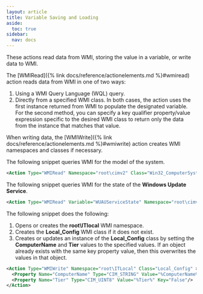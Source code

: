 ```yaml
---
layout: article
title: Variable Saving and Loading
aside:
  toc: true
sidebar:
  nav: docs
---
```


These actions read data from WMI, storing the value in a variable, or write data to WMI. 

The [WMIRead]({% link docs/reference/actionelements.md %}#wmiread) action reads data from WMI in one of two ways:
1. Using a WMI Query Language (WQL) query.
2. Directly from a specified WMI class.
In both cases, the action uses the first instance returned from WMI to populate the designated variable. For the second method, you can specify a key qualifier property/value expression specific to the desired WMI class to return only the data from the instance that matches that value.

When writing data, the [WMIWrite]({% link docs/reference/actionelements.md %}#wmiwrite) action creates WMI namespaces and classes if necessary.

The following snippet queries WMI for the model of the system.

~~~ xml
<Action Type="WMIRead" Namespace="root\cimv2" Class="Win32_ComputerSystem" Property="model" Variable="csmodel" />
~~~

The following snippet queries WMI for the state of the **Windows Update Service**.

~~~ xml
<Action Type="WMIRead" Variable="WUAUServiceState" Namespace="root\cimv2" Class="Win32_Service" KeyQualifier='Name="wuauserv"' Property="State"/>
~~~

The following snippet does the following:
1. Opens or creates the **root\ITlocal** WMI namespace. 
2. Creates the **Local_Config** WMI class if it does not exist. 
3. Creates or updates an instance of the **Local_Config** class by setting the **ComputerName** and **Tier** values to the specified values. If an object already exists with the same key property value, then this overwrites the values in that object.

~~~ xml
<Action Type="WMIWrite" Namespace="root\ITLocal" Class="Local_Config" >
  <Property Name="ComputerName" Type="CIM_STRING" Value="%ComputerName%" Key="True"/>
  <Property Name="Tier" Type="CIM_UINT8" Value="%Tier%" Key="False"/>
</Action>
~~~